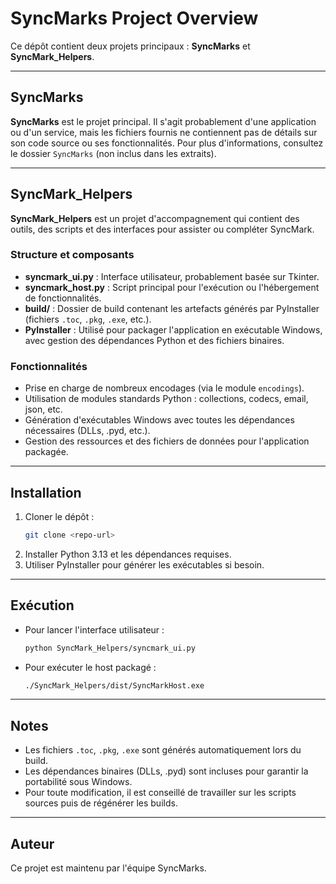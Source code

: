 # SyncMarks Project Overview

Ce dépôt contient deux projets principaux : **SyncMarks** et **SyncMark_Helpers**.

---

## SyncMarks

**SyncMarks** est le projet principal. Il s'agit probablement d'une application ou d'un service, mais les fichiers fournis ne contiennent pas de détails sur son code source ou ses fonctionnalités. Pour plus d'informations, consultez le dossier `SyncMarks` (non inclus dans les extraits).

---

## SyncMark_Helpers

**SyncMark_Helpers** est un projet d'accompagnement qui contient des outils, des scripts et des interfaces pour assister ou compléter SyncMark.

### Structure et composants

- **syncmark_ui.py** : Interface utilisateur, probablement basée sur Tkinter.
- **syncmark_host.py** : Script principal pour l'exécution ou l'hébergement de fonctionnalités.
- **build/** : Dossier de build contenant les artefacts générés par PyInstaller (fichiers `.toc`, `.pkg`, `.exe`, etc.).
- **PyInstaller** : Utilisé pour packager l'application en exécutable Windows, avec gestion des dépendances Python et des fichiers binaires.

### Fonctionnalités

- Prise en charge de nombreux encodages (via le module `encodings`).
- Utilisation de modules standards Python : collections, codecs, email, json, etc.
- Génération d'exécutables Windows avec toutes les dépendances nécessaires (DLLs, .pyd, etc.).
- Gestion des ressources et des fichiers de données pour l'application packagée.

---

## Installation

1. Cloner le dépôt :
   ```sh
   git clone <repo-url>
   ```
2. Installer Python 3.13 et les dépendances requises.
3. Utiliser PyInstaller pour générer les exécutables si besoin.

---

## Exécution

- Pour lancer l'interface utilisateur :
  ```sh
  python SyncMark_Helpers/syncmark_ui.py
  ```
- Pour exécuter le host packagé :
  ```sh
  ./SyncMark_Helpers/dist/SyncMarkHost.exe
  ```

---

## Notes

- Les fichiers `.toc`, `.pkg`, `.exe` sont générés automatiquement lors du build.
- Les dépendances binaires (DLLs, .pyd) sont incluses pour garantir la portabilité sous Windows.
- Pour toute modification, il est conseillé de travailler sur les scripts sources puis de régénérer les builds.

---

## Auteur

Ce projet est maintenu par l'équipe SyncMarks.

